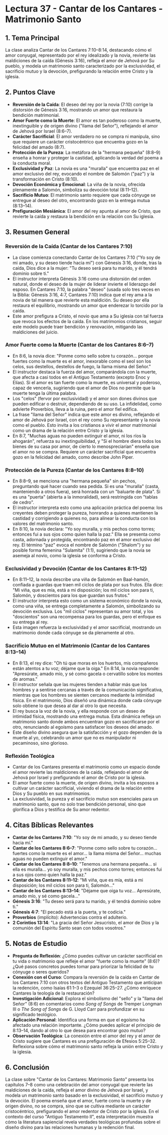 # Lectura 37 - Cantar de los Cantares - Matrimonio Santo

## 1. Tema Principal
La clase analiza Cantar de los Cantares 7:10–8:14, destacando cómo el amor conyugal, representado por el rey idealizado y la novia, revierte las maldiciones de la caída (Génesis 3:16), refleja el amor de Jehová por Su pueblo, y modela un matrimonio santo caracterizado por la exclusividad, el sacrificio mutuo y la devoción, prefigurando la relación entre Cristo y la iglesia.

## 2. Puntos Clave
- **Reversión de la Caída**: El deseo del rey por la novia (7:10) corrige la distorsión de Génesis 3:16, mostrando un amor que restaura la bendición matrimonial.
- **Amor Fuerte como la Muerte**: El amor es tan poderoso como la muerte, inextinguible y de origen divino ("llama del Señor"), reflejando el amor de Jehová por Israel (8:6–7).
- **Carácter Sacrificial**: El amor verdadero no se compra ni manipula, sino que requiere un carácter cristocéntrico que encuentra gozo en la felicidad del amado (8:7).
- **Protección de la Pureza**: La metáfora de la "hermana pequeña" (8:8–9) enseña a honrar y proteger la castidad, aplicando la verdad del poema a la conducta moral.
- **Exclusividad y Paz**: La novia es una "muralla" que encuentra paz en el amor exclusivo del rey, evocando el nombre de Salomón ("paz") y la transformación en Cristo (8:10).
- **Devoción Económica y Emocional**: La viña de la novia, ofrecida plenamente a Salomón, simboliza su devoción total (8:11–12).
- **Sacrificio Mutuo**: El matrimonio santo requiere que cada cónyuge se entregue al deseo del otro, encontrando gozo en la entrega mutua (8:13–14).
- **Prefiguración Mesiánica**: El amor del rey apunta al amor de Cristo, que revierte la caída y restaura la bendición en la relación con Su iglesia.

## 3. Resumen General

### Reversión de la Caída (Cantar de los Cantares 7:10)
- La clase comienza conectando Cantar de los Cantares 7:10 ("Yo soy de mi amado, y su deseo tiende hacia mí") con Génesis 3:16, donde, tras la caída, Dios dice a la mujer: "Tu deseo será para tu marido, y él tendrá dominio sobre ti."
- El instructor interpreta Génesis 3:16 como una distorsión del orden natural, donde el deseo de la mujer de liderar invierte el liderazgo del esposo. En Cantares 7:10, la palabra "deseo" (usada solo tres veces en la Biblia: Génesis 3:16, 4:7, Cantares 7:10) indica que el rey ama a la novia de tal manera que revierte esta maldición. Su deseo por ella restaura el equilibrio, mostrando un amor que enderezar lo torcido por la caída.
- Este amor prefigura a Cristo, el novio que ama a Su iglesia con tal fuerza que revoca los efectos de la caída. En los matrimonios cristianos, seguir este modelo puede traer bendición y renovación, mitigando las maldiciones del juicio.

### Amor Fuerte como la Muerte (Cantar de los Cantares 8:6–7)
- En 8:6, la novia dice: "Ponme como sello sobre tu corazón… porque fuertes como la muerte es el amor, inexorable como el seol son los celos, sus destellos, destellos de fuego, la llama misma del Señor."
- El instructor destaca la fuerza del amor, comparándola con la muerte, que afecta a casi todos en el Antiguo Testamento (excepto Enoc y Elías). Si el amor es tan fuerte como la muerte, es universal y poderoso, capaz de vencerla, sugiriendo que el amor de Dios no permite que la muerte tenga la última palabra.
- Los "celos" (fervor por exclusividad) y el amor son dones divinos que pueden edificar o destruir, dependiendo de su uso. La infidelidad, como advierte Proverbios, lleva a la ruina, pero el amor fiel edifica.
- La frase "llama del Señor" indica que este amor es divino, reflejando el amor de Jehová por Israel, con el rey como Su representante y la novia como el pueblo. Esto invita a los cristianos a vivir el amor matrimonial como un drama de la relación entre Cristo y la iglesia.
- En 8:7, "Muchas aguas no pueden extinguir el amor, ni los ríos la ahogarán", refuerza su inextinguibilidad, y "Si el hombre diera todos los bienes de su casa por amor, de cierto lo menospreciarían" enseña que el amor no se compra. Requiere un carácter sacrificial que encuentra gozo en la felicidad del amado, como describe John Piper.

### Protección de la Pureza (Cantar de los Cantares 8:8–10)
- En 8:8–9, se menciona una "hermana pequeña" sin pechos, preguntando qué hacer cuando sea pedida. Si es una "muralla" (casta, manteniendo a otros fuera), será honrada con un "baluarte de plata". Si es una "puerta" (abierta a la inmoralidad), será restringida con "tablas de cedro".
- El instructor interpreta esto como una aplicación práctica del poema: los creyentes deben proteger la pureza, honrando a quienes mantienen la castidad y corrigiendo a quienes no, para alinear la conducta con los valores del matrimonio santo.
- En 8:10, la novia declara: "Yo soy muralla, y mis pechos como torres; entonces fui a sus ojos como quien halla la paz." Ella se presenta como casta, adornada y protegida, encontrando paz en el amor exclusivo del rey. El término "paz" evoca el nombre de Salomón ("Shalom") y su posible forma femenina "Sulamita" (1:1), sugiriendo que la novia se asemeja al novio, como la iglesia se conforma a Cristo.

### Exclusividad y Devoción (Cantar de los Cantares 8:11–12)
- En 8:11–12, la novia describe una viña de Salomón en Baal-hamón, confiada a guardas que traen mil ciclos de plata por sus frutos. Ella dice: "Mi viña, que es mía, está a mi disposición; los mil ciclos son para ti, Salomón, y doscientos para los que guardan sus frutos."
- El instructor interpreta esto como un sistema económico donde la novia, como una viña, se entrega completamente a Salomón, simbolizando su devoción exclusiva. Los "mil ciclos" representan su amor total, y los "doscientos" son una recompensa para los guardas, pero el enfoque es su entrega al rey.
- Esta imagen refuerza la exclusividad y el amor sacrificial, mostrando un matrimonio donde cada cónyuge se da plenamente al otro.

### Sacrificio Mutuo en el Matrimonio (Cantar de los Cantares 8:13–14)
- En 8:13, el rey dice: "Oh tú que moras en los huertos, mis compañeros están atentos a tu voz; déjame que la oiga." En 8:14, la novia responde: "Apresúrate, amado mío, y sé como gacela o cervatillo sobre los montes de aromas."
- El instructor señala que las mujeres tienden a hablar más que los hombres y a sentirse cercanas a través de la comunicación significativa, mientras que los hombres se sienten cercanos mediante la intimidad física. En el matrimonio, Dios diseñó una dinámica donde cada cónyuge solo obtiene lo que desea al dar al otro lo que necesita.
- El rey busca la voz de la novia, y ella responde con un deseo de intimidad física, mostrando una entrega mutua. Esta dinámica refleja un matrimonio santo donde ambos encuentran gozo en sacrificarse por el otro, renunciando al egoísmo para satisfacer los deseos del amado.
- Este diseño divino asegura que la satisfacción y el gozo dependen de la muerte al yo, celebrando un amor que no es manipulador ni pecaminoso, sino glorioso.

### Reflexión Teológica
- Cantar de los Cantares presenta el matrimonio como un espacio donde el amor revierte las maldiciones de la caída, reflejando el amor de Jehová por Israel y prefigurando el amor de Cristo por la iglesia.
- El amor fuerte como la muerte, de origen divino, invita a los esposos a cultivar un carácter sacrificial, viviendo el drama de la relación entre Dios y Su pueblo en sus matrimonios.
- La exclusividad, la pureza y el sacrificio mutuo son esenciales para un matrimonio santo, que no solo trae bendición personal, sino que glorifica a Dios y testifica de Su amor redentor.

## 4. Citas Bíblicas Relevantes
- **Cantar de los Cantares 7:10**: "Yo soy de mi amado, y su deseo tiende hacia mí."
- **Cantar de los Cantares 8:6–7**: "Ponme como sello sobre tu corazón… fuertes como la muerte es el amor… la llama misma del Señor… muchas aguas no pueden extinguir el amor."
- **Cantar de los Cantares 8:8–10**: "Tenemos una hermana pequeña… si ella es muralla… yo soy muralla, y mis pechos como torres; entonces fui a sus ojos como quien halla la paz."
- **Cantar de los Cantares 8:11–12**: "Mi viña, que es mía, está a mi disposición; los mil ciclos son para ti, Salomón…"
- **Cantar de los Cantares 8:13–14**: "Déjame que oiga tu voz… Apresúrate, amado mío, y sé como gacela…"
- **Génesis 3:16**: "Tu deseo será para tu marido, y él tendrá dominio sobre ti."
- **Génesis 4:7**: "El pecado está a la puerta, y te codicia."
- **Proverbios** (implícito): Advertencias contra el adulterio.
- **2 Corintios 13:14**: "La gracia del Señor Jesucristo, el amor de Dios y la comunión del Espíritu Santo sean con todos vosotros."

## 5. Notas de Estudio
- **Pregunta de Reflexión**: ¿Cómo puedes cultivar un carácter sacrificial en tu vida o matrimonio que refleje el amor "fuerte como la muerte" (8:6)? ¿Qué pasos concretos puedes tomar para priorizar la felicidad de tu cónyuge o seres queridos?
- **Conexión con el Curso**: Compara la reversión de la caída en Cantar de los Cantares 7:10 con otros textos del Antiguo Testamento que anticipan la redención, como Isaías 61:1–3 o Ezequiel 36:25–27. ¿Cómo enriquece Cantares la teología de la restauración?
- **Investigación Adicional**: Explora el simbolismo del "sello" y la "llama del Señor" (8:6) en comentarios como *Song of Songs* de Tremper Longman III o *The Song of Songs* de G. Lloyd Carr para profundizar en su significado teológico.
- **Aplicación Personal**: Identifica una forma en que el egoísmo ha afectado una relación importante. ¿Cómo puedes aplicar el principio de 8:13–14, dando al otro lo que desea para encontrar gozo mutuo?
- **Observación Teológica**: La conexión entre el amor del rey y el amor de Cristo sugiere que Cantares es una prefiguración de Efesios 5:25–32. Reflexiona sobre cómo el matrimonio santo refleja la unión entre Cristo y la iglesia.

## 6. Conclusión
La clase sobre "Cantar de los Cantares: Matrimonio Santo" presenta los capítulos 7–8 como una celebración del amor conyugal que revierte las maldiciones de la caída, refleja el amor divino de Jehová por Israel, y modela un matrimonio santo basado en la exclusividad, el sacrificio mutuo y la devoción. El poema enseña que el amor, fuerte como la muerte y de origen divino, no se compra, sino que se cultiva mediante un carácter cristocéntrico, prefigurando el amor redentor de Cristo por la iglesia. En el contexto del curso "Antiguo Testamento II", esta interpretación muestra cómo la literatura sapiencial revela verdades teológicas profundas sobre el diseño divino para las relaciones humanas y la redención final.